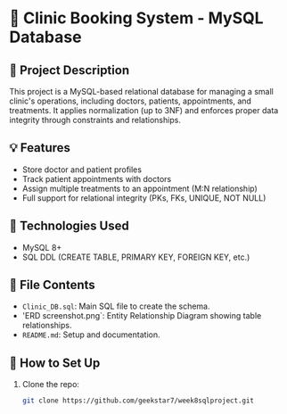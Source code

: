# 🏥 Clinic Booking System - MySQL Database

## 📘 Project Description
This project is a MySQL-based relational database for managing a small clinic's operations, including doctors, patients, appointments, and treatments. It applies normalization (up to 3NF) and enforces proper data integrity through constraints and relationships.

## 💡 Features
- Store doctor and patient profiles
- Track patient appointments with doctors
- Assign multiple treatments to an appointment (M:N relationship)
- Full support for relational integrity (PKs, FKs, UNIQUE, NOT NULL)

## 🔧 Technologies Used
- MySQL 8+
- SQL DDL (CREATE TABLE, PRIMARY KEY, FOREIGN KEY, etc.)

## 📁 File Contents
- `Clinic_DB.sql`: Main SQL file to create the schema.
- 'ERD screenshot.png`: Entity Relationship Diagram showing table relationships.
- `README.md`: Setup and documentation.

## 🚀 How to Set Up
1. Clone the repo:
   ```bash
   git clone https://github.com/geekstar7/week8sqlproject.git

